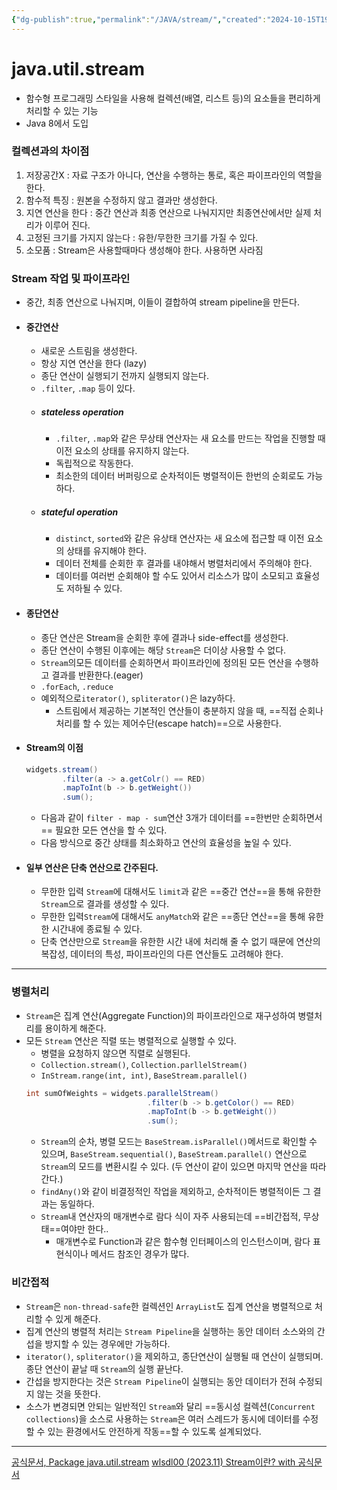 ```yaml
---
{"dg-publish":true,"permalink":"/JAVA/stream/","created":"2024-10-15T19:33:52.538+09:00"}
---
```


# java.util.stream
- 함수형 프로그래밍 스타일을 사용해 컬렉션(배열, 리스트 등)의 요소들을 편리하게 처리할 수 있는 기능
- Java 8에서 도입
### 컬렉션과의 차이점
1. 저장공간X : 자료 구조가 아니다, 연산을 수행하는 통로, 혹은 파이프라인의 역할을 한다.
2. 함수적 특징 : 원본을 수정하지 않고 결과만 생성한다.
3. 지연 연산을 한다 : 중간 연산과 최종 연산으로 나눠지지만 최종연산에서만 실제 처리가 이루어 진다.
4. 고정된 크기를 가지지 않는다 : 유한/무한한 크기를 가질 수 있다.
5. 소모품 : Stream은 사용할때마다 생성해야 한다. 사용하면 사라짐
### Stream 작업 및 파이프라인
- 중간, 최종 연산으로 나눠지며, 이들이 결합하여 stream pipeline을 만든다.
- #### 중간연산
	- 새로운 스트림을 생성한다.
	- 항상 지연 연산을 한다 (lazy)
	- 종단 연산이 실행되기 전까지 실행되지 않는다.
	- `.filter`, `.map` 등이 있다.
	- ##### stateless operation
		- `.filter`, `.map`와 같은 무상태 연산자는 새 요소를 만드는 작업을 진행할 때 이전 요소의 상태를 유지하지  않는다.
		- 독립적으로 작동한다.
		- 최소한의 데이터 버퍼링으로 순차적이든 병렬적이든 한번의 순회로도 가능하다.
	- ##### stateful operation
		- `distinct`, `sorted`와 같은 유상태 연산자는 새 요소에 접근할 때 이전 요소의 상태를 유지해야 한다.
		- 데이터 전체를 순회한 후 결과를 내야해서 병렬처리에서 주의해야 한다.
		- 데이터를 여러번 순회해야 할 수도 있어서 리소스가 많이 소모되고 효율성도 저하될 수 있다.
- #### 종단연산
	- 종단 연산은 Stream을 순회한 후에 결과나 side-effect를 생성한다.
	- 종단 연산이 수행된 이후에는 해당 `Stream`은 더이상 사용할 수 없다.
	- `Stream`의모든 데이터를 순회하면서 파이프라인에 정의된 모든 연산을 수행하고 결과를 반환한다.(eager)
	- `.forEach`, `.reduce`
	- 예외적으로`iterator()`, `spliterator()`은 lazy하다.
		- 스트림에서 제공하는 기본적인 연산들이 충분하지 않을 때, ==직접 순회나 처리를 할 수 있는 제어수단(escape hatch)==으로 사용한다.
- #### Stream의 이점
	``` java
	widgets.stream()
			.filter(a -> a.getColr() == RED)
			.mapToInt(b -> b.getWeight())
			.sum();
	```
	- 다음과 같이 `filter - map - sum`연산 3개가 데이터를 ==한번만 순회하면서== 필요한 모든 연산을 할 수 있다.
	- 다음 방식으로 중간 상태를 최소화하고 연산의 효율성을 높일 수 있다.
- #### 일부 연산은 단축 연산으로 간주된다.
	- 무한한 입력 `Stream`에 대해서도 `limit`과 같은 ==중간 연산==을 통해 유한한 `Stream`으로 결과를 생성할 수 있다.
	- 무한한 입력`Stream`에 대해서도 `anyMatch`와 같은 ==종단 연산==을 통해 유한한 시간내에 종료될 수 있다.
	- 단축 연산만으로 `Stream`을 유한한 시간 내에 처리해 줄 수 없기 때문에 연산의 복잡성, 데이터의 특성, 파이프라인의 다른 연산들도 고려해야 한다.
---
### 병렬처리
- `Stream`은 집계 연산(Aggregate Function)의 파이프라인으로 재구성하여 병렬처리를 용이하게 해준다.
- 모든 `Stream` 연산은 직렬 또는 병렬적으로 실행할 수 있다.
	- 병렬을 요청하지 않으면 직렬로 실행된다.
	- `Collection.stream()`, `Collection.parllelStream()`
	- `InStream.range(int, int)`, `BaseStream.parallel()`
	``` java
	int sumOfWeights = widgets.parallelStream()
							   .filter(b -> b.getColor() == RED)
							   .mapToInt(b -> b.getWeight())
							   .sum();
	```
	- `Stream`의 순차, 병렬 모드는 `BaseStream.isParallel()`메서드로 확인할 수 있으며, `BaseStream.sequential()`, `BaseStream.parallel()` 연산으로 `Stream`의 모드를 변환시킬 수 있다. (두 연산이 같이 있으면 마지막 연산을 따라간다.)
	- `findAny()`와 같이 비결정적인 작업을 제외하고, 순차적이든 병렬적이든 그 결과는 동일하다.
	- `Stream`내 연산자의 매개변수로 람다 식이 자주 사용되는데 ==비간접적, 무상태==여야만 한다..
		- 매개변수로 Function과 같은 함수형 인터페이스의 인스턴스이며, 람다 표현식이나 메서드 참조인 경우가 많다.
### 비간접적
- `Stream`은 `non-thread-safe`한 컬렉션인 `ArrayList`도 집계 연산을 병렬적으로 처리할 수 있게 해준다.
- 집계 연산의 병렬적 처리는 `Stream Pipeline`을 실행하는 동안 데이터 소스와의 간섭을 방지할 수 있는 경우에만 가능하다.
- `iterator()`, `spliterator()`을 제외하고, 종단연산이 실행될 때 연산이 실행되며. 종단 연산이 끝날 때 `Stream`의 실행 끝난다.
- 간섭을 방지한다는 것은 `Stream Pipeline`이 실행되는 동안 데이터가 전혀 수정되지 않는 것을 뜻한다.
- 소스가 변경되면 안되는 일반적인 `Stream`와 달리 ==동시성 컬렉션(`Concurrent collections`)을 소스로 사용하는 `Stream`은 여러 스레드가 동시에 데이터를 수정할 수 있는 환경에서도 안전하게 작동==할 수 있도록 설계되었다.
---
[공식문서, Package java.util.stream](https://docs.oracle.com/en/java/javase/21/docs/api/java.base/java/util/stream/package-summary.html)
[wlsdl00 (2023.11) Stream이란? with 공식문서](https://gaebalog.tistory.com/entry/Java-Stream%EC%9D%B4%EB%9E%80)